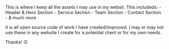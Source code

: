 This is where I keep all the assets I may use in my websit. This includeds: - Header & Hero Section - Service Section - Team Section - Contact Section - & much more

It is all open source code of work I have created/improved. I may or may not use these in any website I create for a potential client or for my own needs.

Thanks! :D
